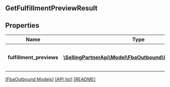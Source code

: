 ## GetFulfillmentPreviewResult

## Properties

Name | Type | Description | Notes
------------ | ------------- | ------------- | -------------
**fulfillment_previews** | [**\SellingPartnerApi\Model\FbaOutbound\FulfillmentPreview[]**](FulfillmentPreview.md) | An array of fulfillment preview information. | [optional]

[[FbaOutbound Models]](../) [[API list]](../../Api) [[README]](../../../README.md)
